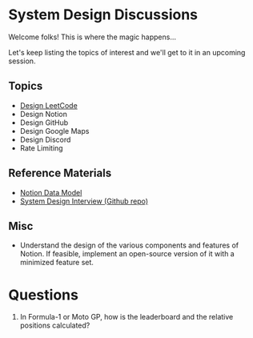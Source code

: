 # System Design Discussions
Welcome folks! This is where the magic happens...

Let's keep listing the topics of interest and we'll get to it in an upcoming session.

## Topics
- [Design LeetCode](topics/leetcode/README.md)
- Design Notion
- Design GitHub
- Design Google Maps
- Design Discord
- Rate Limiting

## Reference Materials
- [Notion Data Model](https://www.notion.so/blog/data-model-behind-notion)
- [System Design Interview (Github repo)](https://github.com/checkcheckzz/system-design-interview)

## Misc
- Understand the design of the various components and features of Notion. If feasible, implement an open-source version of it with a minimized feature set.

# Questions
1. In Formula-1 or Moto GP, how is the leaderboard and the relative positions calculated? 